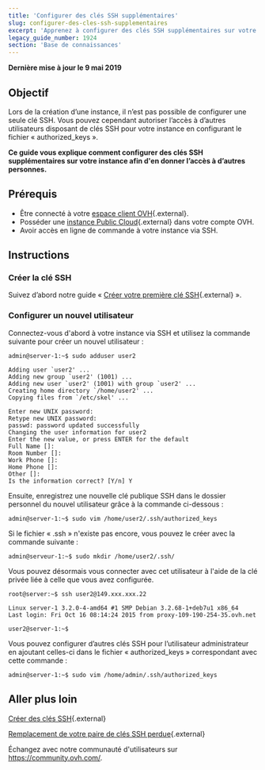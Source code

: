 ```yaml
---
title: 'Configurer des clés SSH supplémentaires'
slug: configurer-des-cles-ssh-supplementaires
excerpt: 'Apprenez à configurer des clés SSH supplémentaires sur votre instance'
legacy_guide_number: 1924
section: 'Base de connaissances'
---
```


**Dernière mise à jour le 9 mai 2019**

## Objectif
 
Lors de la création d’une instance, il n’est pas possible de configurer une seule clé SSH. Vous pouvez cependant autoriser l’accès à d’autres utilisateurs disposant de clés SSH pour votre instance en configurant le fichier « authorized_keys ».

**Ce guide vous explique comment configurer des clés SSH supplémentaires sur votre instance afin d'en donner l’accès à d’autres personnes.**

## Prérequis

* Être connecté à votre [espace client OVH](https://ca.ovh.com/auth/?action=gotomanager&from=https://www.ovh.com/ca/fr/&ovhSubsidiary=qc){.external}.
* Posséder une [instance Public Cloud](https://www.ovh.com/ca/fr/public-cloud/instances/){.external} dans votre compte OVH.
* Avoir accès en ligne de commande à votre instance via SSH. 

## Instructions

### Créer la clé SSH

Suivez d’abord notre guide « [Créer votre première clé SSH](../creation-des-cles-ssh/){.external} ».

### Configurer un nouvel utilisateur

Connectez-vous d'abord à votre instance via SSH et utilisez la commande suivante pour créer un nouvel utilisateur :

```
admin@server-1:~$ sudo adduser user2

Adding user `user2' ...
Adding new group `user2' (1001) ...
Adding new user `user2' (1001) with group `user2' ...
Creating home directory `/home/user2' ...
Copying files from `/etc/skel' ...

Enter new UNIX password:
Retype new UNIX password:
passwd: password updated successfully
Changing the user information for user2
Enter the new value, or press ENTER for the default
Full Name []:
Room Number []:
Work Phone []:
Home Phone []:
Other []:
Is the information correct? [Y/n] Y
```

Ensuite, enregistrez une nouvelle clé publique SSH dans le dossier personnel du nouvel utilisateur grâce à la commande ci-dessous :

```
admin@server-1:~$ sudo vim /home/user2/.ssh/authorized_keys
```

Si le fichier « .ssh » n'existe pas encore, vous pouvez le créer avec la commande suivante :

```
admin@serveur-1:~$ sudo mkdir /home/user2/.ssh/
```

Vous pouvez désormais vous connecter avec cet utilisateur à l'aide de la clé privée liée à celle que vous avez configurée.

```
root@server:~$ ssh user2@149.xxx.xxx.22

Linux server-1 3.2.0-4-amd64 #1 SMP Debian 3.2.68-1+deb7u1 x86_64
Last login: Fri Oct 16 08:14:24 2015 from proxy-109-190-254-35.ovh.net

user2@server-1:~$
```


Vous pouvez configurer d’autres clés SSH pour l’utilisateur administrateur en ajoutant celles-ci dans le fichier « authorized_keys » correspondant avec cette commande :

```
admin@server-1:~$ sudo vim /home/admin/.ssh/authorized_keys
```


## Aller plus loin

[Créer des clés SSH](../creation-des-cles-ssh/){.external}

[Remplacement de votre paire de clés SSH perdue](../changer-sa-cle-ssh-en-cas-de-perte/){.external}


Échangez avec notre communauté d'utilisateurs sur <https://community.ovh.com/>.
